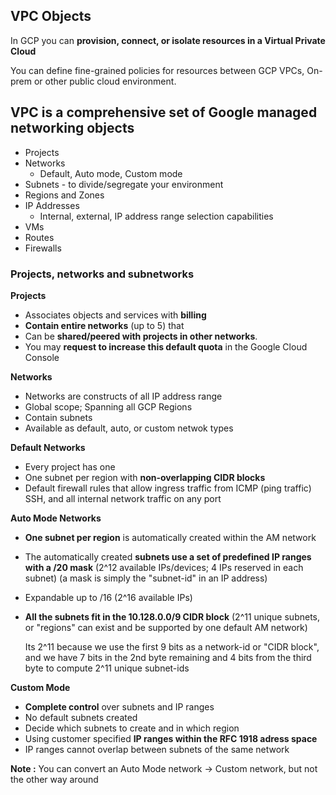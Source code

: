 ## VPC Objects

In GCP you can **provision, connect, or isolate resources in a Virtual Private Cloud**

You can define fine-grained policies for resources between GCP VPCs, On-prem or other public cloud environment.

## VPC is a comprehensive set of Google managed networking objects
- Projects
- Networks
    - Default, Auto mode, Custom mode
- Subnets - to divide/segregate your environment
- Regions and Zones 
- IP Addresses
    - Internal, external, IP address range selection capabilities
 - VMs
 - Routes
 - Firewalls 

### Projects, networks and subnetworks

**Projects**

- Associates objects and services with **billing**
- **Contain entire networks** (up to 5) that 
- Can be **shared/peered with projects in other networks**. 
- You may **request to increase this default quota** in the Google Cloud Console

**Networks**
 
- Networks are constructs of all IP address range
- Global scope; Spanning all GCP Regions
- Contain subnets
- Available as default, auto, or custom netwok types

**Default Networks**
  
- Every project has one
- One subnet per region with **non-overlapping CIDR blocks**
- Default firewall rules that allow ingress traffic from ICMP (ping traffic) SSH, and all internal network traffic on any port

**Auto Mode Networks**
  
- **One subnet per region** is automatically created within the AM network
- The automatically created **subnets use a set of predefined IP ranges with a /20 mask** (2^12 available IPs/devices; 4 IPs reserved in each subnet) (a mask is simply the "subnet-id" in an IP address) 
- Expandable up to /16 (2^16 available IPs)
- **All the subnets fit in the 10.128.0.0/9 CIDR block** (2^11 unique subnets, or "regions" can exist and be supported by one default AM network)

  Its 2^11 because we use the first 9 bits as a network-id or "CIDR block", and we have 7 bits in the 2nd byte remaining and 4 bits from the third byte to compute 2^11         unique subnet-ids
  
**Custom Mode**
  
  - **Complete control** over subnets and IP ranges
  - No default subnets created
  - Decide which subnets to create and in which region
  - Using customer specified **IP ranges within the RFC 1918 adress space**
  - IP ranges cannot overlap between subnets of the same network

**Note :** You can convert an Auto Mode network -> Custom network, but not the other way around
